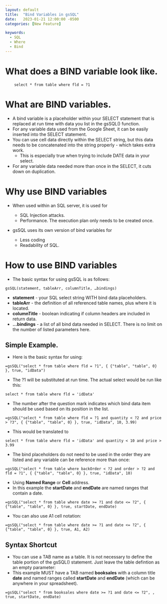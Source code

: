 ```yaml
---
layout: default
title:  "Bind Variables in gsSQL"
date:   2023-01-21 12:00:00 -0500
categories: [New Feature]

keywords:
  - SQL
  - Where
  - Bind
---
```


# What does a BIND variable look like.

```
    select * from table where fld = ?1
```

# What are BIND variables.

* A bind variable is a placeholder within your SELECT statement that is replaced at run time with data you list in the gsSQL() function.
* For any variable data used from the Google Sheet, it can be easily inserted into the SELECT statement.
* You can use cell data directly within the SELECT string, but this data needs to be concatenated into the string properly - which takes extra work.
  * This is especially true when trying to include DATE data in your select.
* For any variable data needed more than once in the SELECT, it cuts down on duplication.

# Why use BIND variables

* When used within an SQL server, it is used for
  * SQL Injection attacks.
  * Performance.  The execution plan only needs to be created once.

* gsSQL uses its own version of bind variables for
  * Less coding
  * Readability of SQL.

# How to use BIND variables

* The basic syntax for using gsSQL is as follows:
```
gsSQL(statement, tableArr, columnTitle, …bindings)
```
* **statement** - your SQL select string WITH bind data placeholders.
* **tableArr** - the definition of all referenced table names, plus where it is located.
* **columnTitle** - boolean indicating if column headers are included in return data.
* **...bindings** - a list of all bind data needed in SELECT.  There is no limit on the number of listed parameters here.

## Simple Example.
* Here is the basic syntax for using:
```
=gsSQL("select * from table where fld = ?1", { {"table", "table", 0} }, true, "idData")
```

* The ?1 will be substituted at run time.  The actual select would be run like this:
```
select * from table where fld = 'idData'
```

* The number after the question mark indicates which bind data item should be used based on its position in the list.
```
=gsSQL("select * from table where fld = ?1 and quantity < ?2 and price > ?3", { {"table", "table", 0} }, true, "idData", 10, 3.99)
```
* This would be translated to
```
select * from table where fld = 'idData' and quantity < 10 and price > 3.99
```

* The bind placeholders do not need to be used in the order they are listed and any variable can be reference more than once:
```
=gsSQL("select * from table where backOrder < ?2 and order > ?2 and fld = ?1", { {"table", "table", 0} }, true, "idData", 10)
```

* Using **Named Range** or **Cell** address.
* In this example the **startDate** and **endDate** are named ranges that contain a date.
```
=gsSQL("select * from table where date >= ?1 and date <= ?2", { {"table", "table", 0} }, true, startDate, endDate)
```

* You can also use A1 cell notation:
```
=gsSQL("select * from table where date >= ?1 and date <= ?2", { {"table", "table", 0} }, true, A1, A2)
```

## Syntax Shortcut
* You can use a TAB name as a table.  It is not necessary to define the table portion of the gsSQL() statement.  Just leave the table defintion as an empty parameter:
* This example MUST have a TAB named **booksales** with a column title **date** and named ranges called **startDate** and **endDate** (which can be anywhere in your spreadsheet).

```
=gsSQL("select * from booksales where date >= ?1 and date <= ?2", , true, startDate, endDate)
```
